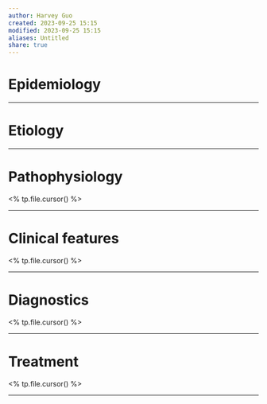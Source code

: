 ```yaml
---
author: Harvey Guo
created: 2023-09-25 15:15
modified: 2023-09-25 15:15
aliases: Untitled
share: true
---
```

# Epidemiology


---
# Etiology


---
# Pathophysiology
<% tp.file.cursor() %>

---
# Clinical features
<% tp.file.cursor() %>

---
# Diagnostics
<% tp.file.cursor() %>

---
# Treatment
<% tp.file.cursor() %>

---
